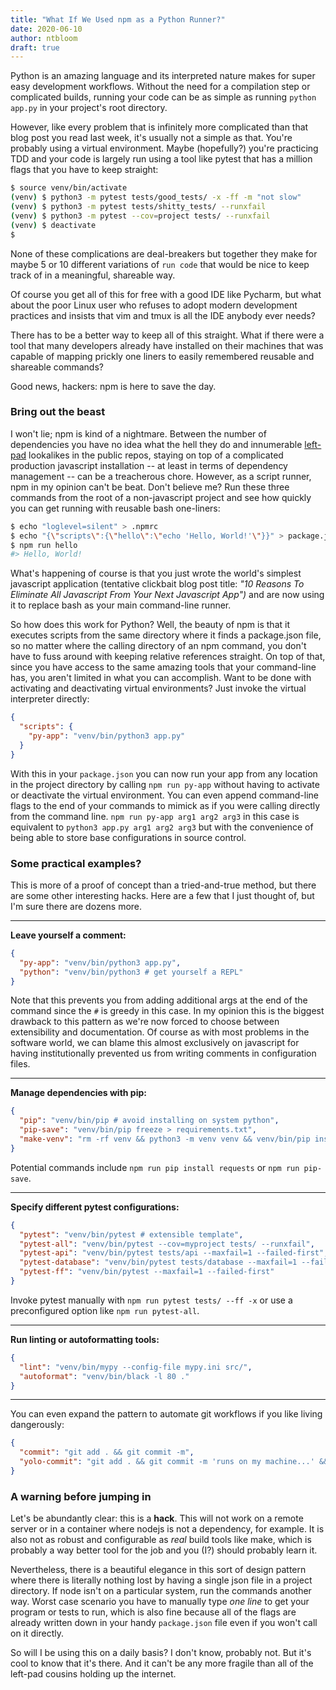 ```yaml
---
title: "What If We Used npm as a Python Runner?"
date: 2020-06-10
author: ntbloom
draft: true
---
```


Python is an amazing language and its interpreted nature makes for super easy
development workflows. Without the need for a compilation step or complicated builds,
running your code can be as simple as running `python app.py` in your project's root
directory.

However, like every problem that is infinitely more complicated than that blog post you
read last week, it's usually not a simple as that. You're probably using a virtual
environment. Maybe (hopefully?) you're practicing TDD and your code is largely run
using a tool like pytest that has a million flags that you have to keep straight:

```bash
$ source venv/bin/activate
(venv) $ python3 -m pytest tests/good_tests/ -x -ff -m "not slow"
(venv) $ python3 -m pytest tests/shitty_tests/ --runxfail
(venv) $ python3 -m pytest --cov=project tests/ --runxfail
(venv) $ deactivate
$
```

None of these complications are deal-breakers but together they make for maybe 5 or 10
different variations of `run code` that would be nice to keep track of in a meaningful,
shareable way.

Of course you get all of this for free with a good IDE like Pycharm, but what about the
poor Linux user who refuses to adopt modern development practices and insists that vim
and tmux is all the IDE anybody ever needs?

There has to be a better way to keep all of this straight. What if there were a tool
that many developers already have installed on their machines that was capable of
mapping prickly one liners to easily remembered reusable and shareable commands?

Good news, hackers: npm is here to save the day.

### Bring out the beast

I won't lie; npm is kind of a nightmare. Between the number of dependencies you have no
idea what the hell they do and innumerable
[left-pad](https://www.davidhaney.io/npm-left-pad-have-we-forgotten-how-to-program/ "NPM & left-pad: Have We Forgotten How To Program?")
lookalikes in the public repos, staying on top of a complicated production javascript
installation -- at least in terms of dependency management -- can be a treacherous
chore. However, as a script runner, npm in my opinion can't be beat. Don't believe me?
Run these three commands from the root of a non-javascript project and see how quickly
you can get running with reusable bash one-liners:

```bash
$ echo "loglevel=silent" > .npmrc
$ echo "{\"scripts\":{\"hello\":\"echo 'Hello, World!'\"}}" > package.json
$ npm run hello
#> Hello, World!
```

What's happening of course is that you just wrote the world's simplest javascript
application (tentative clickbait blog post title: _"10 Reasons To Eliminate All
Javascript From Your Next Javascript App")_ and are now using it to replace bash as
your main command-line runner.

So how does this work for Python? Well, the beauty of npm is that it executes scripts
from the same directory where it finds a package.json file, so no matter where the
calling directory of an npm command, you don't have to fuss around with keeping
relative references straight. On top of that, since you have access to the same amazing
tools that your command-line has, you aren't limited in what you can accomplish. Want
to be done with activating and deactivating virtual environments? Just invoke the
virtual interpreter directly:

```json
{
  "scripts": {
    "py-app": "venv/bin/python3 app.py"
  }
}
```

With this in your `package.json` you can now run your app from any location in the
project directory by calling `npm run py-app` without having to activate or deactivate
the virtual environment. You can even append command-line flags to the end of your
commands to mimick as if you were calling directly from the command line.
`npm run py-app arg1 arg2 arg3` in this case is equivalent to
`python3 app.py arg1 arg2 arg3` but with the convenience of being able to store base
configurations in source control.

### Some practical examples?

This is more of a proof of concept than a tried-and-true method, but there are some
other interesting hacks. Here are a few that I just thought of, but I'm sure there are
dozens more.

---

**Leave yourself a comment:**

```json
{
  "py-app": "venv/bin/python3 app.py",
  "python": "venv/bin/python3 # get yourself a REPL"
}
```

Note that this prevents you from adding additional args at the end of the command since
the `#` is greedy in this case. In my opinion this is the biggest drawback to this
pattern as we're now forced to choose between extensibility and documentation. Of
course as with most problems in the software world, we can blame this almost
exclusively on javascript for having institutionally prevented us from writing comments
in configuration files.

---

**Manage dependencies with pip:**

```json
{
  "pip": "venv/bin/pip # avoid installing on system python",
  "pip-save": "venv/bin/pip freeze > requirements.txt",
  "make-venv": "rm -rf venv && python3 -m venv venv && venv/bin/pip install -r requirements.txt"
}
```

Potential commands include `npm run pip install requests` or `npm run pip-save`.

---

**Specify different pytest configurations:**

```json
{
  "pytest": "venv/bin/pytest # extensible template",
  "pytest-all": "venv/bin/pytest --cov=myproject tests/ --runxfail",
  "pytest-api": "venv/bin/pytest tests/api --maxfail=1 --failed-first",
  "pytest-database": "venv/bin/pytest tests/database --maxfail=1 --failed-first",
  "pytest-ff": "venv/bin/pytest --maxfail=1 --failed-first"
}
```

Invoke pytest manually with `npm run pytest tests/ --ff -x` or use a preconfigured
option like `npm run pytest-all`.

---

**Run linting or autoformatting tools:**

```json
{
  "lint": "venv/bin/mypy --config-file mypy.ini src/",
  "autoformat": "venv/bin/black -l 80 ."
}
```

---

You can even expand the pattern to automate git workflows if you like living
dangerously:

```json
{
  "commit": "git add . && git commit -m",
  "yolo-commit": "git add . && git commit -m 'runs on my machine...' && git push --force origin master"
}
```

### A warning before jumping in

Let's be abundantly clear: this is a **hack**. This will not work on a remote server or
in a container where nodejs is not a dependency, for example. It is also not as robust
and configurable as _real_ build tools like make, which is probably a way better tool
for the job and you (I?) should probably learn it.

Nevertheless, there is a beautiful elegance in this sort of design pattern where there
is literally nothing lost by having a single json file in a project directory. If node
isn't on a particular system, run the commands another way. Worst case scenario you
have to manually type _one line_ to get your program or tests to run, which is also
fine because all of the flags are already written down in your handy `package.json`
file even if you won't call on it directly.

So will I be using this on a daily basis? I don't know, probably not. But it's cool to
know that it's there. And it can't be any more fragile than all of the left-pad cousins
holding up the internet.
